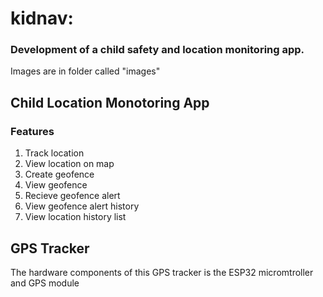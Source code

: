 # kidnav: 
### Development of a child safety and location monitoring app.
Images are in folder called "images"

## Child Location Monotoring App

### Features 
1. Track location
2. View location on map
3. Create geofence
4. View geofence
5. Recieve geofence alert
6. View geofence alert history
7. View location history list
   




## GPS Tracker
The hardware components of this GPS tracker is the ESP32 micromtroller and GPS module

